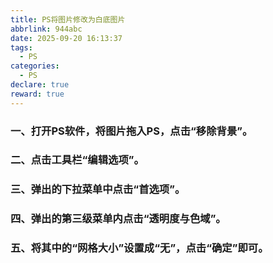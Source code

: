 ```yaml
---
title: PS将图片修改为白底图片
abbrlink: 944abc
date: 2025-09-20 16:13:37
tags:
  - PS
categories:
  - PS
declare: true
reward: true
---
```


### 一、打开PS软件，将图片拖入PS，点击“移除背景”。

### 二、点击工具栏“编辑选项”。

### 三、弹出的下拉菜单中点击“首选项”。

### 四、弹出的第三级菜单内点击“透明度与色域”。

### 五、将其中的“网格大小”设置成“无”，点击“确定”即可。